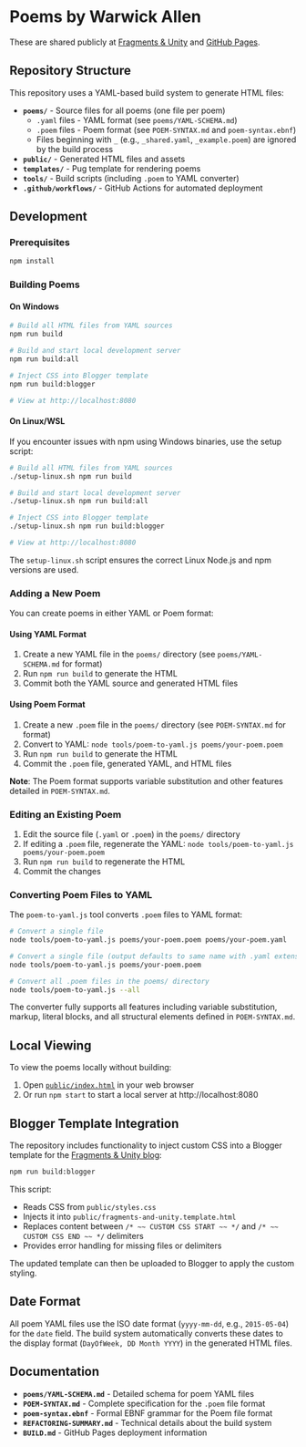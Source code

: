 # Poems by Warwick Allen

These are shared publicly at [Fragments & Unity](https://fragments-and-unity.blogspot.com/) and [GitHub Pages](https://warwick-allen.github.io/poems/).

## Repository Structure

This repository uses a YAML-based build system to generate HTML files:

- **`poems/`** - Source files for all poems (one file per poem)
  - `.yaml` files - YAML format (see `poems/YAML-SCHEMA.md`)
  - `.poem` files - Poem format (see `POEM-SYNTAX.md` and `poem-syntax.ebnf`)
  - Files beginning with `_` (e.g., `_shared.yaml`, `_example.poem`) are ignored by the build process
- **`public/`** - Generated HTML files and assets
- **`templates/`** - Pug template for rendering poems
- **`tools/`** - Build scripts (including `.poem` to YAML converter)
- **`.github/workflows/`** - GitHub Actions for automated deployment

## Development

### Prerequisites

```bash
npm install
```

### Building Poems

#### On Windows
```bash
# Build all HTML files from YAML sources
npm run build

# Build and start local development server
npm run build:all

# Inject CSS into Blogger template
npm run build:blogger

# View at http://localhost:8080
```

#### On Linux/WSL
If you encounter issues with npm using Windows binaries, use the setup script:

```bash
# Build all HTML files from YAML sources
./setup-linux.sh npm run build

# Build and start local development server
./setup-linux.sh npm run build:all

# Inject CSS into Blogger template
./setup-linux.sh npm run build:blogger

# View at http://localhost:8080
```

The `setup-linux.sh` script ensures the correct Linux Node.js and npm versions are used.

### Adding a New Poem

You can create poems in either YAML or Poem format:

#### Using YAML Format
1. Create a new YAML file in the `poems/` directory (see `poems/YAML-SCHEMA.md` for format)
2. Run `npm run build` to generate the HTML
3. Commit both the YAML source and generated HTML files

#### Using Poem Format
1. Create a new `.poem` file in the `poems/` directory (see `POEM-SYNTAX.md` for format)
2. Convert to YAML: `node tools/poem-to-yaml.js poems/your-poem.poem`
3. Run `npm run build` to generate the HTML
4. Commit the `.poem` file, generated YAML, and HTML files

**Note**: The Poem format supports variable substitution and other features detailed in `POEM-SYNTAX.md`.

### Editing an Existing Poem

1. Edit the source file (`.yaml` or `.poem`) in the `poems/` directory
2. If editing a `.poem` file, regenerate the YAML: `node tools/poem-to-yaml.js poems/your-poem.poem`
3. Run `npm run build` to regenerate the HTML
4. Commit the changes

### Converting Poem Files to YAML

The `poem-to-yaml.js` tool converts `.poem` files to YAML format:

```bash
# Convert a single file
node tools/poem-to-yaml.js poems/your-poem.poem poems/your-poem.yaml

# Convert a single file (output defaults to same name with .yaml extension)
node tools/poem-to-yaml.js poems/your-poem.poem

# Convert all .poem files in the poems/ directory
node tools/poem-to-yaml.js --all
```

The converter fully supports all features including variable substitution, markup, literal blocks, and all structural elements defined in `POEM-SYNTAX.md`.

## Local Viewing

To view the poems locally without building:
1. Open [`public/index.html`](public/index.html) in your web browser
2. Or run `npm start` to start a local server at http://localhost:8080

## Blogger Template Integration

The repository includes functionality to inject custom CSS into a Blogger template for the [Fragments & Unity blog](https://fragments-and-unity.blogspot.com/):

```bash
npm run build:blogger
```

This script:
- Reads CSS from `public/styles.css`
- Injects it into `public/fragments-and-unity.template.html`
- Replaces content between `/* ~~ CUSTOM CSS START ~~ */` and `/* ~~ CUSTOM CSS END ~~ */` delimiters
- Provides error handling for missing files or delimiters

The updated template can then be uploaded to Blogger to apply the custom styling.

## Date Format

All poem YAML files use the ISO date format (`yyyy-mm-dd`, e.g., `2015-05-04`) for the `date` field. The build system automatically converts these dates to the display format (`DayOfWeek, DD Month YYYY`) in the generated HTML files.

## Documentation

- **`poems/YAML-SCHEMA.md`** - Detailed schema for poem YAML files
- **`POEM-SYNTAX.md`** - Complete specification for the `.poem` file format
- **`poem-syntax.ebnf`** - Formal EBNF grammar for the Poem file format
- **`REFACTORING-SUMMARY.md`** - Technical details about the build system
- **`BUILD.md`** - GitHub Pages deployment information
